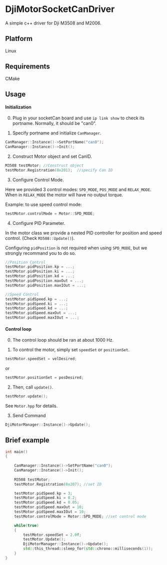 # DjiMotorSocketCanDriver

A simple c++ driver for Dji M3508 and M2006.

## Platform
Linux

## Requirements
CMake

## Usage

#### Initialization

0. Plug in your socketCan board and use `ip link show` to check its portname. Normally, it should be "can0". 

1. Specify portname and initialize `CanManager`.

```c++
CanManager::Instance()->SetPortName("can0");
CanManager::Instance()->Init();
```

2. Construct Motor object and set CanID.

```c++
M3508 testMotor; //Construct object
testMotor.Registration(0x201);  //specify Can ID
```

3. Configure Control Mode.

Here we provided 3 control modes: `SPD_MODE`, `POS_MODE` and `RELAX_MODE`. When in `RELAX_MODE` the motor will have no output torque.

Example: to use speed control mode:

```C++
testMotor.controlMode = Motor::SPD_MODE;
```

4. Configure PID Parameter.

In the motor class we provide a nested PID controller for position and speed control. (Check `M3508::Update()`). 

Configuring `pidPosition` is not required when using `SPD_MODE`, but we strongly recommand you to do so. 

```C++
//Position Control
testMotor.pidPosition.kp = ...;
testMotor.pidPosition.ki = ...;
testMotor.pidPosition.kd = ...;
testMotor.pidPosition.maxOut = ...;
testMotor.pidPosition.maxIOut = ...;

//Speed Control
testMotor.pidSpeed.kp = ...;
testMotor.pidSpeed.ki = ...;
testMotor.pidSpeed.kd = ...;
testMotor.pidSpeed.maxOut = ...;
testMotor.pidSpeed.maxIOut = ...;
```

#### Control loop

0. The control loop should be ran at about 1000 Hz.

1. To control the motor, simply set `speedSet` or `positionSet`.

```c++
testMotor.speedSet = velDesired;
```

or

```c++
testMotor.positionSet = posDesired;
```

2. Then, call `update()`.

```c++
testMotor.update();
```

See `Motor.hpp` for details.

3. Send Command

```C++
DjiMotorManager::Instance()->Update();
```


## Brief example
```c++
int main()
{
    
    CanManager::Instance()->SetPortName("can0");
    CanManager::Instance()->Init();
    
    M3508 testMotor; 
    testMotor.Registration(0x207); //set ID

    testMotor.pidSpeed.kp = 3;
    testMotor.pidSpeed.ki = 0.2;
    testMotor.pidSpeed.kd = 0.05;
    testMotor.pidSpeed.maxOut = 10;
    testMotor.pidSpeed.maxIOut = 10;
    testMotor.controlMode = Motor::SPD_MODE; //set control mode

    while(true)
    {
        testMotor.speedSet = 2.0f;
        testMotor.Update();
        DjiMotorManager::Instance()->Update();
        std::this_thread::sleep_for(std::chrono::milliseconds(1));
    }
}



```
